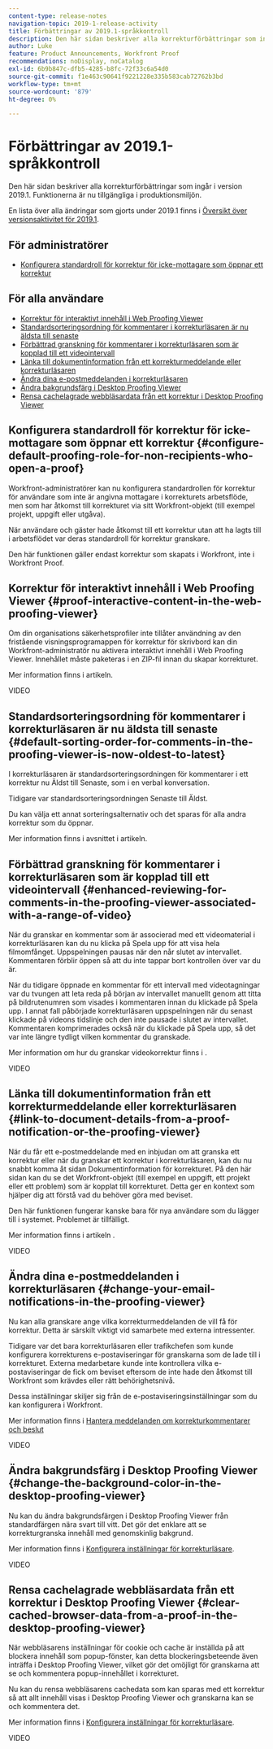 ```yaml
---
content-type: release-notes
navigation-topic: 2019-1-release-activity
title: Förbättringar av 2019.1-språkkontroll
description: Den här sidan beskriver alla korrekturförbättringar som ingår i version 2019.1. Funktionerna är nu tillgängliga i produktionsmiljön.
author: Luke
feature: Product Announcements, Workfront Proof
recommendations: noDisplay, noCatalog
exl-id: 6b9b847c-dfb5-4285-b8fc-72f33c6a54d0
source-git-commit: f1e463c90641f9221228e335b583cab72762b3bd
workflow-type: tm+mt
source-wordcount: '879'
ht-degree: 0%

---
```


# Förbättringar av 2019.1-språkkontroll

Den här sidan beskriver alla korrekturförbättringar som ingår i version 2019.1. Funktionerna är nu tillgängliga i produktionsmiljön.

En lista över alla ändringar som gjorts under 2019.1 finns i [Översikt över versionsaktivitet för 2019.1](../../../../product-announcements/product-releases/quarterly-release-archive/2019.1-release-activity/2019-1-release-activity-overview.md).

## För administratörer

* [Konfigurera standardroll för korrektur för icke-mottagare som öppnar ett korrektur](#configure-default-proofing-role-for-non-recipients-who-open-a-proof)

## För alla användare

* [Korrektur för interaktivt innehåll i Web Proofing Viewer](#proof-interactive-content-in-the-web-proofing-viewer)
* [Standardsorteringsordning för kommentarer i korrekturläsaren är nu äldsta till senaste](#default-sorting-order-for-comments-in-the-proofing-viewer-is-now-oldest-to-latest)
* [Förbättrad granskning för kommentarer i korrekturläsaren som är kopplad till ett videointervall](#enhanced-reviewing-for-comments-in-the-proofing-viewer-associated-with-a-range-of-video)
* [Länka till dokumentinformation från ett korrekturmeddelande eller korrekturläsaren](#link-to-document-details-from-a-proof-notification-or-the-proofing-viewer)
* [Ändra dina e-postmeddelanden i korrekturläsaren](#change-your-email-notifications-in-the-proofing-viewer)
* [Ändra bakgrundsfärg i Desktop Proofing Viewer](#change-the-background-color-in-the-desktop-proofing-viewer)
* [Rensa cachelagrade webbläsardata från ett korrektur i Desktop Proofing Viewer](#clear-cached-browser-data-from-a-proof-in-the-desktop-proofing-viewer)

## Konfigurera standardroll för korrektur för icke-mottagare som öppnar ett korrektur {#configure-default-proofing-role-for-non-recipients-who-open-a-proof}

Workfront-administratörer kan nu konfigurera standardrollen för korrektur för användare som inte är angivna mottagare i korrekturets arbetsflöde, men som har åtkomst till korrekturet via sitt Workfront-objekt (till exempel projekt, uppgift eller utgåva).

När användare och gäster hade åtkomst till ett korrektur utan att ha lagts till i arbetsflödet var deras standardroll för korrektur granskare.

Den här funktionen gäller endast korrektur som skapats i Workfront, inte i Workfront Proof.

## Korrektur för interaktivt innehåll i Web Proofing Viewer {#proof-interactive-content-in-the-web-proofing-viewer}

Om din organisations säkerhetsprofiler inte tillåter användning av den fristående visningsprogramappen för korrektur för skrivbord kan din Workfront-administratör nu aktivera interaktivt innehåll i Web Proofing Viewer. Innehållet måste paketeras i en ZIP-fil innan du skapar korrekturet.

Mer information finns i artikeln.

VIDEO

## Standardsorteringsordning för kommentarer i korrekturläsaren är nu äldsta till senaste  {#default-sorting-order-for-comments-in-the-proofing-viewer-is-now-oldest-to-latest}

I korrekturläsaren är standardsorteringsordningen för kommentarer i ett korrektur nu Äldst till Senaste, som i en verbal konversation.

Tidigare var standardsorteringsordningen Senaste till Äldst.

Du kan välja ett annat sorteringsalternativ och det sparas för alla andra korrektur som du öppnar.

Mer information finns i avsnittet i artikeln.

## Förbättrad granskning för kommentarer i korrekturläsaren som är kopplad till ett videointervall {#enhanced-reviewing-for-comments-in-the-proofing-viewer-associated-with-a-range-of-video}

När du granskar en kommentar som är associerad med ett videomaterial i korrekturläsaren kan du nu klicka på Spela upp för att visa hela filmomfånget. Uppspelningen pausas när den når slutet av intervallet. Kommentaren förblir öppen så att du inte tappar bort kontrollen över var du är.

När du tidigare öppnade en kommentar för ett intervall med videotagningar var du tvungen att leta reda på början av intervallet manuellt genom att titta på bildrutenumren som visades i kommentaren innan du klickade på Spela upp. I annat fall påbörjade korrekturläsaren uppspelningen när du senast klickade på videons tidslinje och den inte pausade i slutet av intervallet. Kommentaren komprimerades också när du klickade på Spela upp, så det var inte längre tydligt vilken kommentar du granskade.

Mer information om hur du granskar videokorrektur finns i .

VIDEO

## Länka till dokumentinformation från ett korrekturmeddelande eller korrekturläsaren {#link-to-document-details-from-a-proof-notification-or-the-proofing-viewer}

När du får ett e-postmeddelande med en inbjudan om att granska ett korrektur eller när du granskar ett korrektur i korrekturläsaren, kan du nu snabbt komma åt sidan Dokumentinformation för korrekturet. På den här sidan kan du se det Workfront-objekt (till exempel en uppgift, ett projekt eller ett problem) som är kopplat till korrekturet. Detta ger en kontext som hjälper dig att förstå vad du behöver göra med beviset.

Den här funktionen fungerar kanske bara för nya användare som du lägger till i systemet. Problemet är tillfälligt.

Mer information finns i artikeln .

VIDEO

## Ändra dina e-postmeddelanden i korrekturläsaren {#change-your-email-notifications-in-the-proofing-viewer}

Nu kan alla granskare ange vilka korrekturmeddelanden de vill få för korrektur. Detta är särskilt viktigt vid samarbete med externa intressenter.

Tidigare var det bara korrekturläsaren eller trafikchefen som kunde konfigurera korrekturens e-postaviseringar för granskarna som de lade till i korrekturet. Externa medarbetare kunde inte kontrollera vilka e-postaviseringar de fick om beviset eftersom de inte hade den åtkomst till Workfront som krävdes eller rätt behörighetsnivå.

Dessa inställningar skiljer sig från de e-postaviseringsinställningar som du kan konfigurera i Workfront.

Mer information finns i [Hantera meddelanden om korrekturkommentarer och beslut](../../../../review-and-approve-work/proofing/reviewing-proofs-within-workfront/manage-notifications-for-proof-comments.md)

VIDEO

## Ändra bakgrundsfärg i Desktop Proofing Viewer {#change-the-background-color-in-the-desktop-proofing-viewer}

Nu kan du ändra bakgrundsfärgen i Desktop Proofing Viewer från standardfärgen nära svart till vitt. Det gör det enklare att se korrekturgranska innehåll med genomskinlig bakgrund.

Mer information finns i [Konfigurera inställningar för korrekturläsare](../../../../review-and-approve-work/proofing/reviewing-proofs-within-workfront/configure-proofing-viewer-settings.md).

VIDEO

## Rensa cachelagrade webbläsardata från ett korrektur i Desktop Proofing Viewer {#clear-cached-browser-data-from-a-proof-in-the-desktop-proofing-viewer}

När webbläsarens inställningar för cookie och cache är inställda på att blockera innehåll som popup-fönster, kan detta blockeringsbeteende även inträffa i Desktop Proofing Viewer, vilket gör det omöjligt för granskarna att se och kommentera popup-innehållet i korrekturet.

Nu kan du rensa webbläsarens cachedata som kan sparas med ett korrektur så att allt innehåll visas i Desktop Proofing Viewer och granskarna kan se och kommentera det.

Mer information finns i [Konfigurera inställningar för korrekturläsare](../../../../review-and-approve-work/proofing/reviewing-proofs-within-workfront/configure-proofing-viewer-settings.md).

VIDEO
